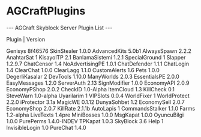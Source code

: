 # AGCraftPlugins
--- AGCraft Skyblock Server Plugin List ---

Plugin | Version

Genisys 8f46576
SkinStealer 1.0.0
AdvancedKits 5.0b1
AlwaysSpawn 2.2.2
AnahtarSat 1
KisayolTP 2.1
BanlamaSistemi 1.2.1
SpecialGround 1
Slapper 1.2.9.7
ChatCensor 1.4
NoAdvertisingPE 1.0.1
ChatDefender 1.1.1
ChatLogin 1.4
ClearChat 1.0.0
ClearLagg 1.1.0
CustomAlerts 1.6
Pets 1.0.0
DegerliKasalar 2
DevTools 1.10.0
ManyWorlds 2.0.3
EssentialsPE 2.0.0
EasyMessages 1.2.0
ServerAuth 2.13
SignModifier 1.0.0
EconomyAPI 2.0.9
EconomyPShop 2.0.2
CheckID 1.0-Alpha
ItemCloud 1.3
KillCheck 0.1
SteveWarn 1.0-alpha
Uyarilarim 1
VIPSlots 0.0.4
WorldFixer 1
WorldProtect 2.2.0
iProtector 3.1a
MagicWE 0.1.12
DunyaSohbet 1.2
EconomySell 2.0.7
EconomyShop 2.0.7
KillRate 2.1.1b
AutoLapis 1
CommandsStalker 1.1.0
Farms 1.2-alpha
LiveTexts 1.4pre
MiniBosses 1.0.0
MsgKapat 1.0.0
OyuncuBilgi 1.0.0
PurePerms 1.4.0-INDEV
TPKapat 1.0.3
SkyBlock 3.6
Help 1
InvisibleLogin 1.0
PureChat 1.4.0
